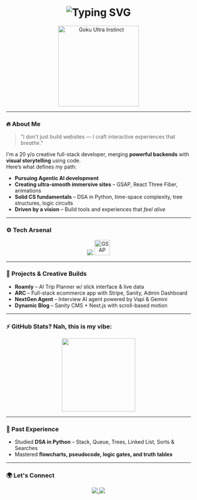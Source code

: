 <h1 align="center">
  <img src="https://readme-typing-svg.demolab.com?font=Fira+Code&size=28&duration=2500&pause=1000&color=0FFFC2&center=true&vCenter=true&multiline=true&width=800&height=80&lines=Hey+I'm+Mash+%7C+Creative+Dev+%26+Agentic+AI+Builder;I+Craft+Immersive+3D+Web+Experiences+with+Code;Pursuing+Agentic+AI+with+Beautiful+UX+and+Engineering+Precision" alt="Typing SVG" />
</h1>

<p align="center">
  <img src="https://media.giphy.com/media/IeiPkfVYF0eTxyZIgY/giphy.gif" width="220" alt="Goku Ultra Instinct" />
</p>

---

### 🔥 About Me

> "I don't just build websites — I craft interactive experiences that *breathe*."

I'm a 20 y/o creative full-stack developer, merging **powerful backends** with **visual storytelling** using code.  
Here’s what defines my path:

- **Pursuing Agentic AI development**
- **Creating ultra-smooth immersive sites** – GSAP, React Three Fiber, animations
- **Solid CS fundamentals** – DSA in Python, time-space complexity, tree structures, logic circuits
- **Driven by a vision** – Build tools and experiences that *feel alive*

---

### ⚙️ Tech Arsenal

<p align="center">
  <img src="https://skillicons.dev/icons?i=ts,nextjs,react,tailwind,threejs,figma,prisma,python,appwrite,supabase" />
  <img src="https://raw.githubusercontent.com/mash-ustad/assets/main/gsap-icon.svg" width="42" title="GSAP" />
</p>

---

### 🚀 Projects & Creative Builds

- **Roamly** – AI Trip Planner w/ slick interface & live data
- **ARC** – Full-stack ecommerce app with Stripe, Sanity, Admin Dashboard
- **NextGen Agent** – Interview AI agent powered by Vapi & Gemini
- **Dynamic Blog** – Sanity CMS + Next.js with scroll-based motion

---

### ⚡ GitHub Stats? Nah, this is my vibe:

<p align="center">
  <img src="https://media.giphy.com/media/WFZvB7VIXBgiz3oDXE/giphy.gif" width="200" />
</p>

---

### 🧠 Past Experience
- Studied **DSA in Python** – Stack, Queue, Trees, Linked List, Sorts & Searches
- Mastered **flowcharts, pseudocode, logic gates, and truth tables**

---

### 🌍 Let's Connect

<p align="center">
  <a href="https://github.com/your-username">
    <img src="https://img.shields.io/badge/GitHub-Mash-181717?style=for-the-badge&logo=github&logoColor=white" />
  </a>
  <a href="mailto:youremail@example.com">
    <img src="https://img.shields.io/badge/email-mash@example.com-blue?style=for-the-badge&logo=gmail" />
  </a>
</p>